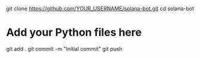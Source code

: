 git clone https://github.com/YOUR_USERNAME/solana-bot.git
cd solana-bot
# Add your Python files here
git add .
git commit -m "Initial commit"
git push
